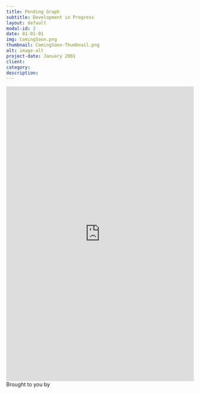 ```yaml
---
title: Pending Graph
subtitle: Development in Progress
layout: default
modal-id: 2
date: 01-01-01
img: ComingSoon.png
thumbnail: ComingSoon-Thumbnail.png
alt: image-alt
project-date: January 2001
client: 
category: 
description: 
---
```

<iframe src="https://chart-studio.plotly.com/~gunnarklacd/6.embed" width="100%" height="790px" frameBorder="0" style="border: 0;"></iframe><br>Brought to you by <a href="" target="_blank"></a>